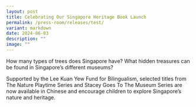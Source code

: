 ```yaml
---
layout: post
title: Celebrating Our Singapore Heritage Book Launch
permalink: /press-room/releases/test/
variant: markdown
date: 2024-06-03
description: ""
image: ""
---
```

How many types of trees does Singapore have? What hidden treasures can be found in Singapore’s different museums?  
  
Supported by the Lee Kuan Yew Fund for Bilingualism, selected titles from The Nature Playtime Series and Stacey Goes To The Museum Series are now available in Chinese and encourage children to explore Singapore’s nature and heritage.
